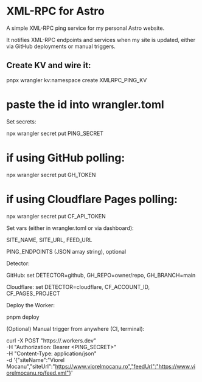 # XML-RPC for Astro

A simple XML-RPC ping service for my personal Astro website.

It notifies XML-RPC endpoints and services when my site is updated, either via GitHub deployments or manual triggers.

## Create KV and wire it:

pnpx wrangler kv:namespace create XMLRPC_PING_KV

# paste the id into wrangler.toml

Set secrets:

npx wrangler secret put PING_SECRET

# if using GitHub polling:

npx wrangler secret put GH_TOKEN

# if using Cloudflare Pages polling:

npx wrangler secret put CF_API_TOKEN

Set vars (either in wrangler.toml or via dashboard):

SITE_NAME, SITE_URL, FEED_URL

PING_ENDPOINTS (JSON array string), optional

Detector:

GitHub: set DETECTOR=github, GH_REPO=owner/repo, GH_BRANCH=main

Cloudflare: set DETECTOR=cloudflare, CF_ACCOUNT_ID, CF_PAGES_PROJECT

Deploy the Worker:

pnpm deploy

(Optional) Manual trigger from anywhere (CI, terminal):

curl -X POST "https://<your-subdomain>.workers.dev" \
 -H "Authorization: Bearer <PING_SECRET>" \
 -H "Content-Type: application/json" \
 -d '{"siteName":"Viorel Mocanu","siteUrl":"https://www.viorelmocanu.ro","feedUrl":"https://www.viorelmocanu.ro/feed.xml"}'
